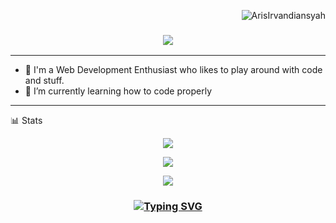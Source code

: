 <p align="right"> <img src="https://komarev.com/ghpvc/?username=arisirvandiansyah&label=Profile%20views&color=0e75b6&size=24&style=flat" alt="ArisIrvandiansyah" /> </p>
 
<h3 align="center"> 
  <img src="https://readme-typing-svg.herokuapp.com/?font=Righteous&size=35&center=true&vCenter=true&width=1600&height=70&duration=4000&lines=Hello+There!+I'm+Van+" />
</h3>
  
---

- 🔭 I'm a Web Development Enthusiast who likes to play around with code and stuff.
- 🌱 I’m currently learning how to code properly 
---

📊 Stats

<p align="center">
  
  <img src="http://github-profile-summary-cards.vercel.app/api/cards/profile-details?username=arisirvandiansyah&theme=tokyonight" />
  
</p>

<p align="center">
  
  <img src="http://github-profile-summary-cards.vercel.app/api/cards/stats?username=arisirvandiansyah&theme=tokyonight" />
  
</p>

<p align="center">
  
  <img src="https://github-readme-streak-stats.herokuapp.com?user=arisirvandiansyah&theme=tokyonight&hide_border=true&date_format=j%20M%5B%20Y%5D&card_width=480)](https://git.io/streak-stats" />
  
</p>

<h3 align="center">
  
  [![Typing SVG](https://readme-typing-svg.herokuapp.com?font=Fantasque+Sans+Mono&weight=700&size=24&pause=1000&color=0e75b6&center=true&width=446&lines=Thank+you+for+visiting!+%F0%9F%91%8D)](https://git.io/typing-svg)

</h3>

